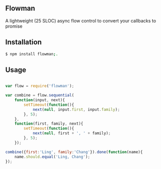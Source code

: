 
## Flowman

A lightweight (25 SLOC) async flow control to convert your callbacks to promise

## Installation

```bash
$ npm install flowman;.
```

## Usage

```js

var flow = require('flowman');

var combine = flow.sequential(
    function(input, next){
        setTimeout(function(){
            next(null, input.first, input.family);
        }, 5);
    },
    function(first, family, next){
        setTimeout(function(){
            next(null, first + ', ' + family);
        }, 5);
    });

combine({first:'Ling', family:'Chang'}).done(function(name){
    name.should.equal('Ling, Chang');
});

```